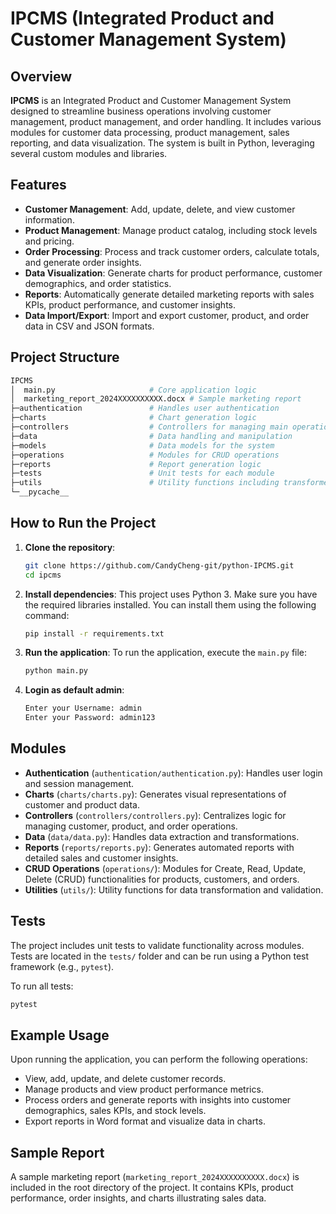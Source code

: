 
# IPCMS (Integrated Product and Customer Management System)

## Overview
**IPCMS** is an Integrated Product and Customer Management System designed to streamline business operations involving customer management, product management, and order handling. It includes various modules for customer data processing, product management, sales reporting, and data visualization. The system is built in Python, leveraging several custom modules and libraries.

## Features
- **Customer Management**: Add, update, delete, and view customer information.
- **Product Management**: Manage product catalog, including stock levels and pricing.
- **Order Processing**: Process and track customer orders, calculate totals, and generate order insights.
- **Data Visualization**: Generate charts for product performance, customer demographics, and order statistics.
- **Reports**: Automatically generate detailed marketing reports with sales KPIs, product performance, and customer insights.
- **Data Import/Export**: Import and export customer, product, and order data in CSV and JSON formats.

## Project Structure

```bash
IPCMS
│  main.py                     # Core application logic
│  marketing_report_2024XXXXXXXXXX.docx # Sample marketing report
├─authentication               # Handles user authentication
├─charts                       # Chart generation logic
├─controllers                  # Controllers for managing main operations
├─data                         # Data handling and manipulation
├─models                       # Data models for the system
├─operations                   # Modules for CRUD operations
├─reports                      # Report generation logic
├─tests                        # Unit tests for each module
├─utils                        # Utility functions including transformers and validators
└─__pycache__
```

## How to Run the Project

1. **Clone the repository**:
   ```bash
   git clone https://github.com/CandyCheng-git/python-IPCMS.git
   cd ipcms
   ```

2. **Install dependencies**:
   This project uses Python 3. Make sure you have the required libraries installed. You can install them using the following command:
   ```bash
   pip install -r requirements.txt
   ```

3. **Run the application**:
   To run the application, execute the `main.py` file:
   ```bash
   python main.py
   ```

4. **Login as default admin**:
   ```bash
   Enter your Username: admin
   Enter your Password: admin123
   ```

## Modules

- **Authentication** (`authentication/authentication.py`): Handles user login and session management.
- **Charts** (`charts/charts.py`): Generates visual representations of customer and product data.
- **Controllers** (`controllers/controllers.py`): Centralizes logic for managing customer, product, and order operations.
- **Data** (`data/data.py`): Handles data extraction and transformations.
- **Reports** (`reports/reports.py`): Generates automated reports with detailed sales and customer insights.
- **CRUD Operations** (`operations/`): Modules for Create, Read, Update, Delete (CRUD) functionalities for products, customers, and orders.
- **Utilities** (`utils/`): Utility functions for data transformation and validation.

## Tests
The project includes unit tests to validate functionality across modules. Tests are located in the `tests/` folder and can be run using a Python test framework (e.g., `pytest`).

To run all tests:
```bash
pytest
```

## Example Usage
Upon running the application, you can perform the following operations:
- View, add, update, and delete customer records.
- Manage products and view product performance metrics.
- Process orders and generate reports with insights into customer demographics, sales KPIs, and stock levels.
- Export reports in Word format and visualize data in charts.

## Sample Report
A sample marketing report (`marketing_report_2024XXXXXXXXXX.docx`) is included in the root directory of the project. It contains KPIs, product performance, order insights, and charts illustrating sales data.
